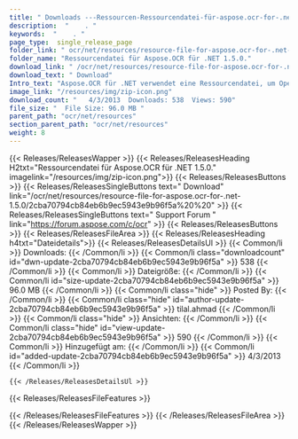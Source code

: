 ```yaml
---
title: " Downloads ---Ressourcen-Ressourcendatei-für-aspose.ocr-for-.net-1.5.0 . "
description:  "    . " 
keywords:  "    . " 
page_type:  single_release_page
folder_link: " ocr/net/resources/resource-file-for-aspose.ocr-for-.net-1.5.0/"
folder_name: "Ressourcendatei für Aspose.OCR für .NET 1.5.0."
download_link: " /ocr/net/resources/resource-file-for-aspose.ocr-for-.net-1.5.0/2cba70794cb84eb6b9ec5943e9b96f5a"
download_text: " Download"
Intro_text: "Aspose.OCR für .NET verwendet eine Ressourcendatei, um Operationen mit dem Bild durchzuführen ..."
image_link: "/resources/img/zip-icon.png"
download_count: "   4/3/2013  Downloads: 538  Views: 590"
file_size: "  File Size: 96.0 MB "
parent_path: "ocr/net/resources"
section_parent_path: "ocr/net/resources"
weight: 8
---
```


{{< Releases/ReleasesWapper >}}
  {{< Releases/ReleasesHeading H2txt="Ressourcendatei für Aspose.OCR für .NET 1.5.0." imagelink="/resources/img/zip-icon.png">}}
  {{< Releases/ReleasesButtons >}}
    {{< Releases/ReleasesSingleButtons text=" Download" link="/ocr/net/resources/resource-file-for-aspose.ocr-for-.net-1.5.0/2cba70794cb84eb6b9ec5943e9b96f5a%20%20" >}}
    {{< Releases/ReleasesSingleButtons text=" Support Forum " link="https://forum.aspose.com/c/ocr" >}}
  {{< Releases/ReleasesButtons >}}
  {{< Releases/ReleasesFileArea >}}
    {{< Releases/ReleasesHeading h4txt="Dateidetails">}}
    {{< Releases/ReleasesDetailsUl >}}
            {{< Common/li >}} Downloads: {{< /Common/li >}}
      {{< Common/li class="downloadcount" id="dwn-update-2cba70794cb84eb6b9ec5943e9b96f5a" >}} 538 {{< /Common/li >}}
      {{< Common/li >}} Dateigröße: {{< /Common/li >}}
      {{< Common/li id="size-update-2cba70794cb84eb6b9ec5943e9b96f5a" >}} 96.0 MB {{< /Common/li >}} 
      {{< Common/li  class="hide" >}} Posted By: {{< /Common/li >}} 
      {{< Common/li class="hide" id="author-update-2cba70794cb84eb6b9ec5943e9b96f5a" >}} tilal.ahmad {{< /Common/li >}}
      {{< Common/li class="hide" >}} Ansichten: {{< /Common/li >}}
      {{< Common/li class="hide" id="view-update-2cba70794cb84eb6b9ec5943e9b96f5a" >}} 590 {{< /Common/li >}}
      {{< Common/li >}} Hinzugefügt am: {{< /Common/li >}}
      {{< Common/li id="added-update-2cba70794cb84eb6b9ec5943e9b96f5a" >}} 4/3/2013 {{< /Common/li >}} 

    {{< /Releases/ReleasesDetailsUl >}}

  {{< Releases/ReleasesFileFeatures >}}
      
  {{< /Releases/ReleasesFileFeatures >}}
 {{< /Releases/ReleasesFileArea >}}
{{< /Releases/ReleasesWapper >}}



